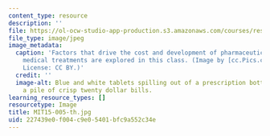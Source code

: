 ```yaml
---
content_type: resource
description: ''
file: https://ol-ocw-studio-app-production.s3.amazonaws.com/courses/res-15-005-healthcare-finance-spring-2019/227439e0f004c9e05401bfc9a552c34e_MIT15-005-th.jpg
file_type: image/jpeg
image_metadata:
  caption: 'Factors that drive the cost and development of pharmaceutical drugs and
    medical treatments are explored in this class. (Image by [cc.Pics.com](http://www.ccpixs.com/).
    License: CC BY.)'
  credit: ''
  image-alt: Blue and white tablets spilling out of a prescription bottle on top of
    a pile of crisp twenty dollar bills.
learning_resource_types: []
resourcetype: Image
title: MIT15-005-th.jpg
uid: 227439e0-f004-c9e0-5401-bfc9a552c34e
---
```


